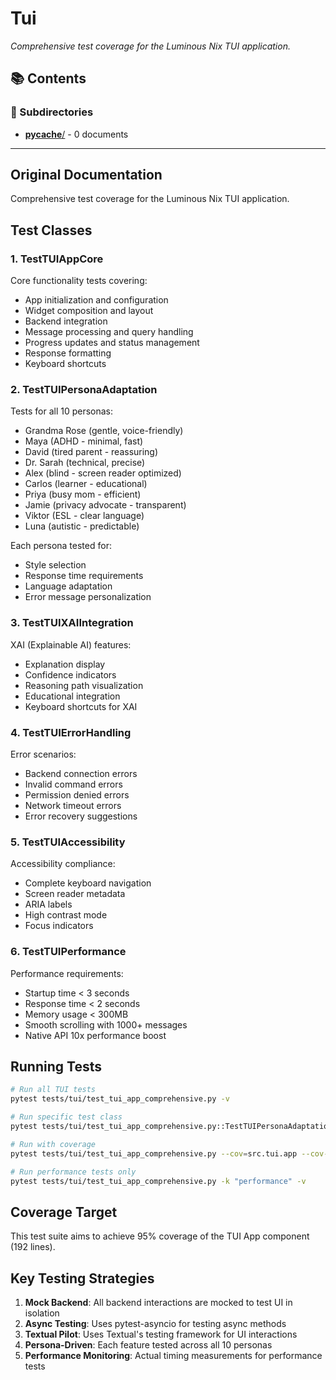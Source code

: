 # Tui

*Comprehensive test coverage for the Luminous Nix TUI application.*

## 📚 Contents


### 📁 Subdirectories

- [__pycache__/](__pycache__/) - 0 documents

---

## Original Documentation


Comprehensive test coverage for the Luminous Nix TUI application.

## Test Classes

### 1. TestTUIAppCore
Core functionality tests covering:
- App initialization and configuration
- Widget composition and layout
- Backend integration
- Message processing and query handling
- Progress updates and status management
- Response formatting
- Keyboard shortcuts

### 2. TestTUIPersonaAdaptation
Tests for all 10 personas:
- Grandma Rose (gentle, voice-friendly)
- Maya (ADHD - minimal, fast)
- David (tired parent - reassuring)
- Dr. Sarah (technical, precise)
- Alex (blind - screen reader optimized)
- Carlos (learner - educational)
- Priya (busy mom - efficient)
- Jamie (privacy advocate - transparent)
- Viktor (ESL - clear language)
- Luna (autistic - predictable)

Each persona tested for:
- Style selection
- Response time requirements
- Language adaptation
- Error message personalization

### 3. TestTUIXAIIntegration
XAI (Explainable AI) features:
- Explanation display
- Confidence indicators
- Reasoning path visualization
- Educational integration
- Keyboard shortcuts for XAI

### 4. TestTUIErrorHandling
Error scenarios:
- Backend connection errors
- Invalid command errors
- Permission denied errors
- Network timeout errors
- Error recovery suggestions

### 5. TestTUIAccessibility
Accessibility compliance:
- Complete keyboard navigation
- Screen reader metadata
- ARIA labels
- High contrast mode
- Focus indicators

### 6. TestTUIPerformance
Performance requirements:
- Startup time < 3 seconds
- Response time < 2 seconds
- Memory usage < 300MB
- Smooth scrolling with 1000+ messages
- Native API 10x performance boost

## Running Tests

```bash
# Run all TUI tests
pytest tests/tui/test_tui_app_comprehensive.py -v

# Run specific test class
pytest tests/tui/test_tui_app_comprehensive.py::TestTUIPersonaAdaptation -v

# Run with coverage
pytest tests/tui/test_tui_app_comprehensive.py --cov=src.tui.app --cov-report=html

# Run performance tests only
pytest tests/tui/test_tui_app_comprehensive.py -k "performance" -v
```

## Coverage Target

This test suite aims to achieve 95% coverage of the TUI App component (192 lines).

## Key Testing Strategies

1. **Mock Backend**: All backend interactions are mocked to test UI in isolation
2. **Async Testing**: Uses pytest-asyncio for testing async methods
3. **Textual Pilot**: Uses Textual's testing framework for UI interactions
4. **Persona-Driven**: Each feature tested across all 10 personas
5. **Performance Monitoring**: Actual timing measurements for performance tests
